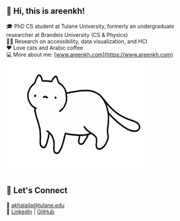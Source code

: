 ## 🌟 Hi, this is areenkh!

🎓 PhD CS student at Tulane University, formerly an undergraduate researcher at Brandeis University (CS & Physics)  
🧑‍🔬 Research on accessibility, data visualization, and HCI  
❤️ Love cats and Arabic coffee  
💻 More about me: [www.areenkh.com](https://www.areenkh.com)  
<img src="/source.gif" alt="Cat GIF" width="380" height="300">    

## 💌 Let's Connect  
📧 [akhalaila@tulane.edu](mailto:akhalaila@tulane.edu)  
🔗 [LinkedIn](https://www.linkedin.com/in/areenkh) | [GitHub](https://github.com/areenkh)


<!--
**areenkh/areenkh** is a ✨ _special_ ✨ repository because its `README.md` (this file) appears on your GitHub profile.

Here are some ideas to get you started:

- 🔭 I’m currently working on ...
- 🌱 I’m currently learning ...
- 👯 I’m looking to collaborate on ...
- 🤔 I’m looking for help with ...
- 💬 Ask me about ...
- 📫 How to reach me: ...
- 😄 Pronouns: ...
- ⚡ Fun fact: ...
-->
